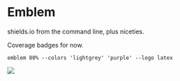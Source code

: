 # Emblem

shields.io from the command line, plus niceties.

Coverage badges for now.

```
emblem 80% --colors 'lightgrey' 'purple' --logo latex
```

![](https://img.shields.io/badge/Coverage-80.0%20%25-912a91?style=for-the-badge&logo=latex)